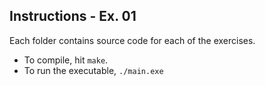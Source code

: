 ## Instructions - Ex. 01
Each folder contains source code for each of the exercises.
- To compile, hit `make`.
- To run the executable, `./main.exe`